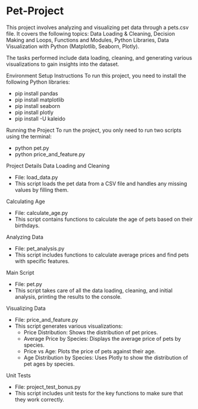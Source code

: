 # Pet-Project
This project involves analyzing and visualizing pet data through a pets.csv file. 
It covers the following topics: Data Loading & Cleaning, Decision Making and Loops, Functions and Modules, Python Libraries, Data Visualization with Python (Matplotlib, Seaborn, Plotly).

The tasks performed include data loading, cleaning, and generating various visualizations to gain insights into the dataset.

Environment Setup Instructions
To run this project, you need to install the following Python libraries:
* pip install pandas
* pip install matplotlib
* pip install seaborn
* pip install plotly
* pip install -U kaleido

Running the Project To run the project, you only need to run two scripts using the terminal:
* python pet.py
* python price_and_feature.py


Project Details
Data Loading and Cleaning
* File: load_data.py
* This script loads the pet data from a CSV file and handles any missing values by filling them.

Calculating Age
* File: calculate_age.py
* This script contains functions to calculate the age of pets based on their birthdays.

Analyzing Data
* File: pet_analysis.py
* This script includes functions to calculate average prices and find pets with specific features.

Main Script
* File: pet.py
* This script takes care of all the data loading, cleaning, and initial analysis, printing the results to the console.

Visualizing Data
* File: price_and_feature.py
* This script generates various visualizations:
    * Price Distribution: Shows the distribution of pet prices.
    * Average Price by Species: Displays the average price of pets by species.
    * Price vs Age: Plots the price of pets against their age.
    * Age Distribution by Species: Uses Plotly to show the distribution of pet ages by species.

Unit Tests
* File: project_test_bonus.py
* This script includes unit tests for the key functions to make sure that they work correctly.
